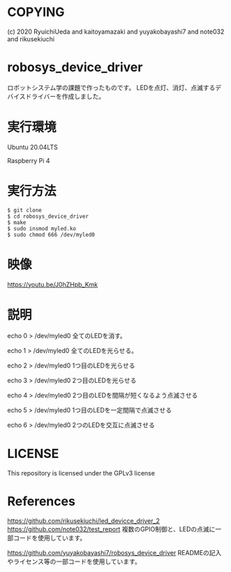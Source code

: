 # COPYING
(c) 2020 RyuichiUeda and kaitoyamazaki and yuyakobayashi7 and note032 and rikusekiuchi 

# robosys_device_driver
ロボットシステム学の課題で作ったものです。 LEDを点灯、消灯、点滅するデバイスドライバーを作成しました。

# 実行環境
Ubuntu 20.04LTS

Raspberry Pi 4


# 実行方法
    $ git clone 
    $ cd robosys_device_driver
    $ make
    $ sudo insmod myled.ko
    $ sudo chmod 666 /dev/myled0
    

# 映像
https://youtu.be/J0hZHpb_Kmk

# 説明
echo 0 > /dev/myled0    全てのLEDを消す。

echo 1 > /dev/myled0    全てのLEDを光らせる。

echo 2 > /dev/myled0    1つ目のLEDを光らせる

echo 3 > /dev/myled0    2つ目のLEDを光らせる

echo 4 > /dev/myled0    2つ目のLEDを間隔が短くなるよう点滅させる

echo 5 > /dev/myled0    1つ目のLEDを一定間隔で点滅させる

echo 6 > /dev/myled0    2つのLEDを交互に点滅させる

# LICENSE
This repository is licensed under the GPLv3 license

# References
https://github.com/rikusekiuchi/led_devicce_driver_2
https://github.com/note032/test_report
複数のGPIO制御と、LEDの点滅に一部コードを使用しています。

https://github.com/yuyakobayashi7/robosys_device_driver
READMEの記入やライセンス等の一部コードを使用しています。
